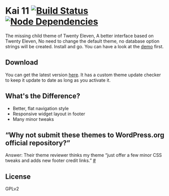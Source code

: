 # Kai 11 [![Build Status](https://travis-ci.org/sparanoid/kai-11.png)](https://travis-ci.org/sparanoid/kai-11) [![Node Dependencies](https://david-dm.org/sparanoid/kai-11.png)](https://david-dm.org/sparanoid/kai-11)

The missing child theme of Twenty Eleven, A better interface based on Twenty Eleven, No need to change the default theme, no database option strings will be created. Install and go. You can have a look at the [demo][demo] first.

## Download

You can get the latest version [here][dl]. It has a custom theme update checker to keep it update to date as long as you activate it.

## What's the Difference?

- Better, flat navigation style
- Responsive widget layout in footer
- Many minor tweaks

## “Why not submit these themes to WordPress.org official repository?”

Answer: Their theme reviewer thinks my theme “just offer a few minor CSS tweaks and adds new footer credit links.” [#](http://themes.trac.wordpress.org/ticket/10728)

## License

GPLv2

[demo]: http://postholic.com/kai-11-demo/
[dl]: http://rsrc.sparanoid.com/download/kai-11.zip